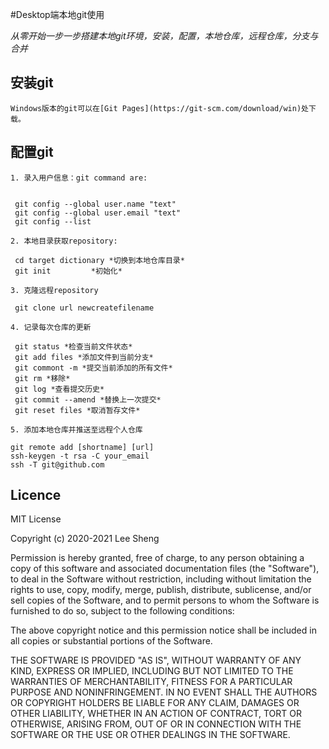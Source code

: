 #Desktop端本地git使用

 *从零开始一步一步搭建本地git环境，安装，配置，本地仓库，远程仓库，分支与合并*

 ## 安装git
    Windows版本的git可以在[Git Pages](https://git-scm.com/download/win)处下载。
 ## 配置git

    1. 录入用户信息：git command are:

   
     git config --global user.name "text" 
     git config --global user.email "text"
     git config --list
    
    2. 本地目录获取repository:
    
     cd target dictionary *切换到本地仓库目录*
     git init         *初始化*
    
    3. 克隆远程repository
     
     git clone url newcreatefilename
     
    4. 记录每次仓库的更新
     
     git status *检查当前文件状态*
     git add files *添加文件到当前分支*
     git commont -m *提交当前添加的所有文件*
     git rm *移除*
     git log *查看提交历史*
     git commit --amend *替换上一次提交*
     git reset files *取消暂存文件*
    
    5. 添加本地仓库并推送至远程个人仓库
     
    git remote add [shortname] [url]
    ssh-keygen -t rsa -C your_email
    ssh -T git@github.com
   
## Licence
   MIT License

Copyright (c) 2020-2021 Lee Sheng

Permission is hereby granted, free of charge, to any person obtaining a copy
of this software and associated documentation files (the "Software"), to deal
in the Software without restriction, including without limitation the rights
to use, copy, modify, merge, publish, distribute, sublicense, and/or sell
copies of the Software, and to permit persons to whom the Software is
furnished to do so, subject to the following conditions:

The above copyright notice and this permission notice shall be included in all
copies or substantial portions of the Software.

THE SOFTWARE IS PROVIDED "AS IS", WITHOUT WARRANTY OF ANY KIND, EXPRESS OR
IMPLIED, INCLUDING BUT NOT LIMITED TO THE WARRANTIES OF MERCHANTABILITY,
FITNESS FOR A PARTICULAR PURPOSE AND NONINFRINGEMENT. IN NO EVENT SHALL THE
AUTHORS OR COPYRIGHT HOLDERS BE LIABLE FOR ANY CLAIM, DAMAGES OR OTHER
LIABILITY, WHETHER IN AN ACTION OF CONTRACT, TORT OR OTHERWISE, ARISING FROM,
OUT OF OR IN CONNECTION WITH THE SOFTWARE OR THE USE OR OTHER DEALINGS IN THE
SOFTWARE.